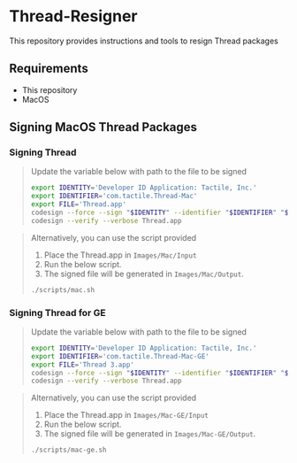 # Thread-Resigner

This repository provides instructions and tools to resign Thread packages

## Requirements
- This repository
- MacOS

## Signing MacOS Thread Packages

### Signing Thread
> Update the variable below with path to the file to be signed
> ```bash
> export IDENTITY='Developer ID Application: Tactile, Inc.'
> export IDENTIFIER='com.tactile.Thread-Mac'
> export FILE='Thread.app'
> codesign --force --sign "$IDENTITY" --identifier "$IDENTIFIER" "$FILE"
> codesign --verify --verbose Thread.app
> ```

> Alternatively, you can use the script provided
> 1. Place the Thread.app in `Images/Mac/Input`
> 2. Run the below script.
> 3. The signed file will be generated in `Images/Mac/Output`.
> ```bash
> ./scripts/mac.sh
> ```


### Signing Thread for GE
> Update the variable below with path to the file to be signed
> ```bash
> export IDENTITY='Developer ID Application: Tactile, Inc.'
> export IDENTIFIER='com.tactile.Thread-Mac-GE'
> export FILE='Thread 3.app'
> codesign --force --sign "$IDENTITY" --identifier "$IDENTIFIER" "$FILE"
> codesign --verify --verbose Thread.app
> ```

> Alternatively, you can use the script provided
> 1. Place the Thread.app in `Images/Mac-GE/Input`
> 2. Run the below script.
> 3. The signed file will be generated in `Images/Mac-GE/Output`.
> ```bash
> ./scripts/mac-ge.sh
> ```
